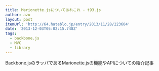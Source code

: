 ```yaml
---
title: Marionette.jsについてあれこれ - t93.js
author: azu
layout: post
itemUrl: 'http://64.hateblo.jp/entry/2013/11/28/223604'
date: '2013-12-03T05:02:15.748Z'
tags:
  - backbone.js
  - MVC
  - library
---
```

Backbone.jsのラッパであるMarionette.jsの機能やAPIについての紹介記事
